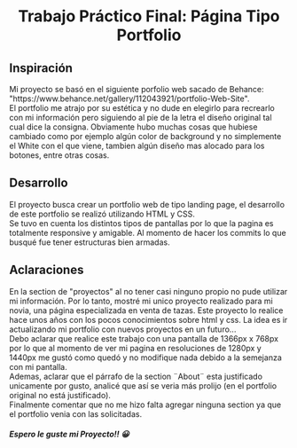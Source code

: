 <div align="center">
<h1> Trabajo Práctico Final: Página Tipo Portfolio </h1>
</div>

## Inspiración
<p> Mi proyecto se basó en el siguiente porfolio web sacado de Behance: "https://www.behance.net/gallery/112043921/portfolio-Web-Site". <br>
El portfolio me atrajo por su estética y no dude en elegirlo para recrearlo con mi información pero siguiendo al pie de la letra el diseño original tal cual dice la consigna.
Obviamente hubo muchas cosas que hubiese cambiado como por ejemplo algún color de background y no simplemente el White con el que viene, tambien algún diseño mas alocado para los botones, entre otras cosas.
</p>

## Desarrollo
<p> El proyecto busca crear un portfolio web de tipo landing page, el desarrollo de este portfolio se realizó utilizando HTML y CSS. <br>
Se tuvo en cuenta los distintos tipos de pantallas por lo que la pagina es totalmente responsive y amigable. Al momento de hacer los commits lo que busqué fue tener estructuras bien armadas. </p>

## Aclaraciones
<p> En la section de "proyectos" al no tener casi ninguno propio no pude utilizar mi información. Por lo tanto, mostré mi unico proyecto realizado para mi novia, una página especializada en venta de tazas. Este proyecto lo realice hace unos años con los pocos conocimientos sobre html y css. La idea es ir actualizando mi portfolio con nuevos proyectos en un futuro... <br>
Debo aclarar que realice este trabajo con una pantalla de 1366px x 768px por lo que al momento de ver mi pagina en resoluciones de 1280px y 1440px me gustó como quedó y no modifique nada debido a la semejanza con mi pantalla. <br>
Ademas, aclarar que el párrafo de la section ¨About¨ esta justificado unicamente por gusto, analicé que así se veria más prolijo (en el portfolio original no está justificado).<br>
Finalmente comentar que no me hizo falta agregar ninguna section ya que el portfolio venia con las solicitadas.
</p>

<h5> Espero le guste mi Proyecto!! 😀</h5>
